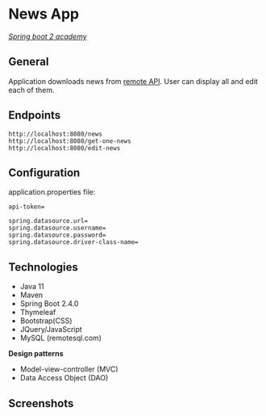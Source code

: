 # News App
[*Spring boot 2 academy*](https://www.akademiaspring.pl/)

## General
Application downloads news from [remote API](https://currentsapi.services/en).
User can display all and edit each of them.

## Endpoints
    http://localhost:8080/news
    http://localhost:8080/get-one-news
    http://localhost:8080/edit-news
## Configuration

application.properties file:
    
    api-token=    

    spring.datasource.url=
    spring.datasource.username=
    spring.datasource.password=
    spring.datasource.driver-class-name=


## Technologies
- Java 11
- Maven
- Spring Boot 2.4.0
- Thymeleaf
- Bootstrap(CSS)
- JQuery/JavaScript
- MySQL (remotesql.com)

**Design patterns**
- Model-view-controller (MVC)
- Data Access Object (DAO)

## Screenshots
